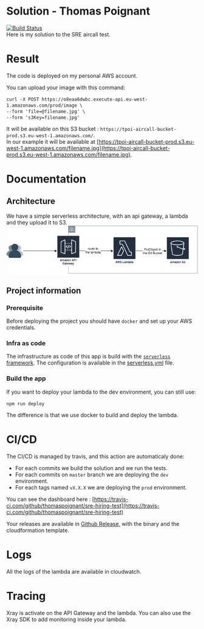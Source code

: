 # Solution - Thomas Poignant
[![Build Status](https://travis-ci.com/thomaspoignant/sre-hiring-test.svg?branch=master)](https://travis-ci.com/thomaspoignant/sre-hiring-test)  
Here is my solution to the SRE aircall test.


# Result
The code is deployed on my personal AWS account.

You can upload your image with this command:
```shell
curl -X POST https://o8eaa6dwbc.execute-api.eu-west-1.amazonaws.com/prod/image \
--form 'file=@filename.jpg' \
--form 's3Key=filename.jpg'
```

It will be available on this S3 bucket : `https://tpoi-aircall-bucket-prod.s3.eu-west-1.amazonaws.com/`.  
In our example it will be available at [https://tpoi-aircall-bucket-prod.s3.eu-west-1.amazonaws.com/filename.jpg](https://tpoi-aircall-bucket-prod.s3.eu-west-1.amazonaws.com/filename.jpg).

# Documentation

## Architecture
We have a simple serverless architecture, with an api gateway, a lambda and they upload it to S3.
![Diagram](./docs/diagram.png)

## Project information
### Prerequisite
Before deploying the project you should have `docker` and set up your AWS credentials.

### Infra as code
The infrastructure as code of this app is build with the [`serverless` framework](https://www.serverless.com/).
The configuration is available in the [serverless.yml](serverless.yml) file.

### Build the app
If you want to deploy your lambda to the dev environment, you can still use:
```shell
npm run deploy
```
The difference is that we use docker to build and deploy the lambda.

# CI/CD
The CI/CD is managed by travis, and this action are automaticaly done:

- For each commits we build the solution and we run the tests.
- For each commits on `master` branch we are deploying the `dev` environment.
- For each tags named `vX.X.X` we are deploying the `prod` environment.

You can see the dashboard here : [https://travis-ci.com/github/thomaspoignant/sre-hiring-test](https://travis-ci.com/github/thomaspoignant/sre-hiring-test)

Your releases are available in [Github Release](https://github.com/thomaspoignant/sre-hiring-test/releases), with the binary and the cloudformation template.

# Logs
All the logs of the lambda are available in cloudwatch.

# Tracing
Xray is activate on the API Gateway and the lambda.
You can also use the Xray SDK to add monitoring inside your lambda.